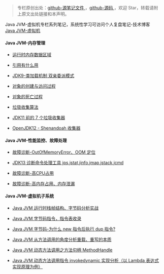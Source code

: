 > 专栏原创出处：[github-源笔记文件 ](https://github.com/GourdErwa/review-notes/tree/master/language/java-jvm) ，[github-源码 ](https://github.com/GourdErwa/java-advanced/tree/master/java-jvm)，欢迎 Star，转载请附上原文出处链接和本声明。

Java JVM-虚拟机专栏系列笔记，系统性学习可访问个人复盘笔记-技术博客 [Java JVM-虚拟机 ](https://review-notes.top/language/java-jvm/)


#### Java JVM-内存管理

- [运行时内存数据区域](https://gourderwa.blog.csdn.net/article/details/103822458)

- [引用有什么用](https://gourderwa.blog.csdn.net/article/details/103837418)

- [JDK9-类加载机制 双亲委派模式](https://gourderwa.blog.csdn.net/article/details/103914303)

- [对象的创建与访问过程](https://gourderwa.blog.csdn.net/article/details/103828111)

- [对象的死亡过程](https://gourderwa.blog.csdn.net/article/details/103837408)

- [垃圾收集算法](https://gourderwa.blog.csdn.net/article/details/103843891)

- [JDK11 前的 7 个垃圾收集器](https://gourderwa.blog.csdn.net/article/details/103846592)

- [OpenJDK12 - Shenandoah 收集器](https://gourderwa.blog.csdn.net/article/details/103879021)

#### Java JVM-性能监控、故障处理

- [故障诊断-OutOfMemoryError、OOM 定位](https://gourderwa.blog.csdn.net/article/details/103842824)

- [JDK13 诊断命令处理工具 jps,jstat,jinfo,jmap,jstack,jcmd](https://gourderwa.blog.csdn.net/article/details/103887785)

- [故障诊断-高CPU占用](https://gourderwa.blog.csdn.net/article/details/103894534)

- [故障诊断-高内存占用、内存泄漏](https://gourderwa.blog.csdn.net/article/details/103894558)

#### Java JVM-虚拟机子系统

- [Java JVM 运行时栈帧结构、字节码分析实战](https://gourderwa.blog.csdn.net/article/details/103979966)

- [Java JVM 字节码指令，指令表收录](https://gourderwa.blog.csdn.net/article/details/103976523)

- [Java JVM 字节码-为什么 new 指令后执行 dup 指令?](https://gourderwa.blog.csdn.net/article/details/103990943)

- [Java JVM 从方法调用的角度分析重载、重写的本质](https://gourderwa.blog.csdn.net/article/details/103995120)

- [Java JVM 动态方法调用之方法句柄 MethodHandle](https://gourderwa.blog.csdn.net/article/details/104024058)

- [Java JVM 动态方法调用指令 invokedynamic 实现分析（以 Lambda 表达式实现原理为例）](https://gourderwa.blog.csdn.net/article/details/104024716)
